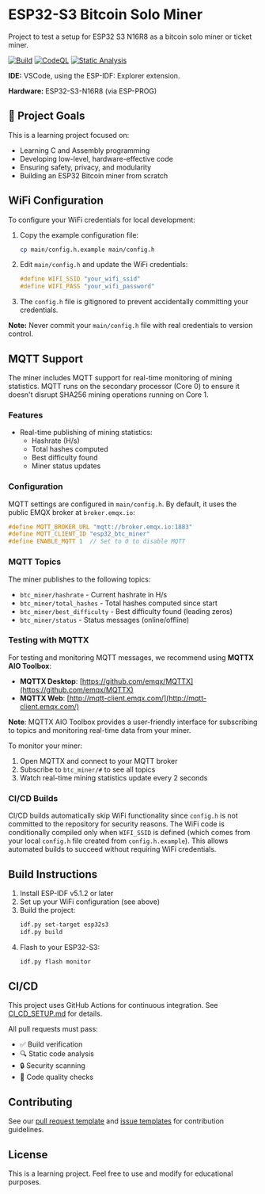 # ESP32-S3 Bitcoin Solo Miner

Project to test a setup for ESP32 S3 N16R8 as a bitcoin solo miner or ticket miner.

[![Build](https://github.com/v-Kaefer/esp32-solominer/actions/workflows/build.yml/badge.svg)](https://github.com/v-Kaefer/esp32-solominer/actions/workflows/build.yml)
[![CodeQL](https://github.com/v-Kaefer/esp32-solominer/actions/workflows/codeql.yml/badge.svg)](https://github.com/v-Kaefer/esp32-solominer/actions/workflows/codeql.yml)
[![Static Analysis](https://github.com/v-Kaefer/esp32-solominer/actions/workflows/static-analysis.yml/badge.svg)](https://github.com/v-Kaefer/esp32-solominer/actions/workflows/static-analysis.yml)

**IDE:** VSCode, using the ESP-IDF: Explorer extension.

**Hardware:** ESP32-S3-N16R8 (via ESP-PROG)

## 🎯 Project Goals

This is a learning project focused on:
- Learning C and Assembly programming
- Developing low-level, hardware-effective code
- Ensuring safety, privacy, and modularity
- Building an ESP32 Bitcoin miner from scratch

## WiFi Configuration

To configure your WiFi credentials for local development:

1. Copy the example configuration file:
   ```bash
   cp main/config.h.example main/config.h
   ```

2. Edit `main/config.h` and update the WiFi credentials:
   ```c
   #define WIFI_SSID "your_wifi_ssid"
   #define WIFI_PASS "your_wifi_password"
   ```

3. The `config.h` file is gitignored to prevent accidentally committing your credentials.

**Note:** Never commit your `main/config.h` file with real credentials to version control.

## MQTT Support

The miner includes MQTT support for real-time monitoring of mining statistics. MQTT runs on the secondary processor (Core 0) to ensure it doesn't disrupt SHA256 mining operations running on Core 1.

### Features

- Real-time publishing of mining statistics:
  - Hashrate (H/s)
  - Total hashes computed
  - Best difficulty found
  - Miner status updates

### Configuration

MQTT settings are configured in `main/config.h`. By default, it uses the public EMQX broker at `broker.emqx.io`:

```c
#define MQTT_BROKER_URL "mqtt://broker.emqx.io:1883"
#define MQTT_CLIENT_ID "esp32_btc_miner"
#define ENABLE_MQTT 1  // Set to 0 to disable MQTT
```

### MQTT Topics

The miner publishes to the following topics:

- `btc_miner/hashrate` - Current hashrate in H/s
- `btc_miner/total_hashes` - Total hashes computed since start
- `btc_miner/best_difficulty` - Best difficulty found (leading zeros)
- `btc_miner/status` - Status messages (online/offline)

### Testing with MQTTX

For testing and monitoring MQTT messages, we recommend using **MQTTX AIO Toolbox**:

- **MQTTX Desktop**: [https://github.com/emqx/MQTTX](https://github.com/emqx/MQTTX)
- **MQTTX Web**: [http://mqtt-client.emqx.com/](http://mqtt-client.emqx.com/)

**Note**: MQTTX AIO Toolbox provides a user-friendly interface for subscribing to topics and monitoring real-time data from your miner.

To monitor your miner:
1. Open MQTTX and connect to your MQTT broker
2. Subscribe to `btc_miner/#` to see all topics
3. Watch real-time mining statistics update every 2 seconds

### CI/CD Builds

CI/CD builds automatically skip WiFi functionality since `config.h` is not committed to the repository for security reasons. The WiFi code is conditionally compiled only when `WIFI_SSID` is defined (which comes from your local `config.h` file created from `config.h.example`). This allows automated builds to succeed without requiring WiFi credentials.

## Build Instructions

1. Install ESP-IDF v5.1.2 or later
2. Set up your WiFi configuration (see above)
3. Build the project:
   ```bash
   idf.py set-target esp32s3
   idf.py build
   ```
4. Flash to your ESP32-S3:
   ```bash
   idf.py flash monitor
   ```

## CI/CD

This project uses GitHub Actions for continuous integration. See [CI_CD_SETUP.md](CI_CD_SETUP.md) for details.

All pull requests must pass:
- ✅ Build verification
- 🔍 Static code analysis
- 🔒 Security scanning
- 📝 Code quality checks

## Contributing

See our [pull request template](.github/pull_request_template.md) and [issue templates](.github/ISSUE_TEMPLATE/) for contribution guidelines.

## License

This is a learning project. Feel free to use and modify for educational purposes.
